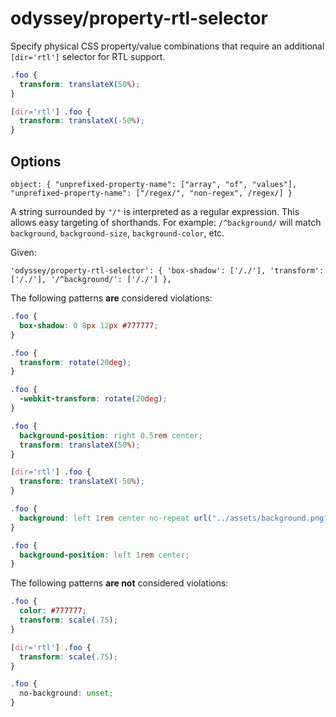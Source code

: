 # odyssey/property-rtl-selector

Specify physical CSS property/value combinations that require an additional `[dir='rtl']` selector for RTL support.

```css
.foo {
  transform: translateX(50%);
}

[dir='rtl'] .foo {
  transform: translateX(-50%);
}
```

## Options

`object: { "unprefixed-property-name": ["array", "of", "values"], "unprefixed-property-name": ["/regex/", "non-regex", /regex/] }`

A string surrounded by `"/"` is interpreted as a regular expression. This allows easy targeting of shorthands. For example: `/^background/` will match `background`, `background-size`, `background-color`, etc.

Given:

```
'odyssey/property-rtl-selector': { 'box-shadow': ['/./'], 'transform': ['/./'], '/^background/': ['/./'] },
```

The following patterns **are** considered violations:

```css
.foo {
  box-shadow: 0 8px 12px #777777;
}
```

```css
.foo {
  transform: rotate(20deg);
}
```

```css
.foo {
  -webkit-transform: rotate(20deg);
}
```

```css
.foo {
  background-position: right 0.5rem center;
  transform: translateX(50%);
}

[dir='rtl'] .foo {
  transform: translateX(-50%);
}
```

```css
.foo {
  background: left 1rem center no-repeat url("../assets/background.png");
}
```

```css
.foo {
  background-position: left 1rem center;
}
```

The following patterns **are not** considered violations:

```css
.foo {
  color: #777777;
  transform: scale(.75);
}

[dir='rtl'] .foo {
  transform: scale(.75);
}
```

```css
.foo {
  no-background: unset;
}
```

